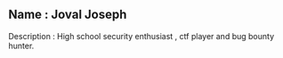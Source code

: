## Name : Joval Joseph
Description : High school security enthusiast , ctf player and bug bounty hunter.
